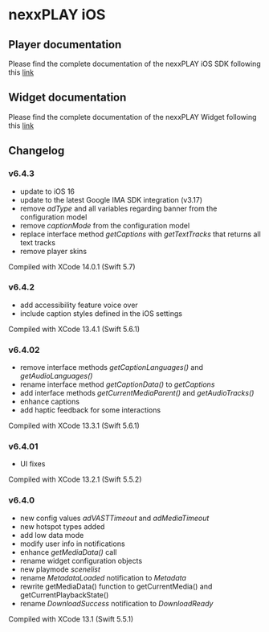 # nexxPLAY iOS 

## Player documentation

Please find the complete documentation of the nexxPLAY iOS SDK following this [link](https://play.docs.nexx.cloud/native-players/nexxplay-for-ios)

## Widget documentation

Please find the complete documentation of the nexxPLAY Widget following this [link](https://play.docs.nexx.cloud/widgets/widgets-for-native-apps/ios-widget)

## Changelog

### v6.4.3
- update to iOS 16
- update to the latest Google IMA SDK integration (v3.17)
- remove _adType_ and all variables regarding banner from the configuration model
- remove _captionMode_ from the configuration model
- replace interface method _getCaptions_ with _getTextTracks_ that returns all text tracks
- remove player skins

Compiled with XCode 14.0.1 (Swift 5.7)

### v6.4.2
- add accessibility feature voice over
- include caption styles defined in the iOS settings

Compiled with XCode 13.4.1 (Swift 5.6.1)

### v6.4.02

- remove interface methods _getCaptionLanguages()_ and _getAudioLanguages()_
- rename interface method _getCaptionData()_ to _getCaptions_
- add interface methods _getCurrentMediaParent()_ and _getAudioTracks()_
- enhance captions
- add haptic feedback for some interactions

Compiled with XCode 13.3.1 (Swift 5.6.1)

### v6.4.01

- UI fixes

Compiled with XCode 13.2.1 (Swift 5.5.2)

### v6.4.0

- new config values  _adVASTTimeout_ and _adMediaTimeout_  
- new hotspot types added
- add low data mode
- modify user info in notifications
- enhance _getMediaData()_ call
- rename widget configuration objects
- new playmode _scenelist_
- rename _MetadataLoaded_ notification to _Metadata_
- rewrite getMediaData() function to getCurrentMedia() and getCurrentPlaybackState()
- rename _DownloadSuccess_ notification to _DownloadReady_

Compiled with XCode 13.1 (Swift 5.5.1)
